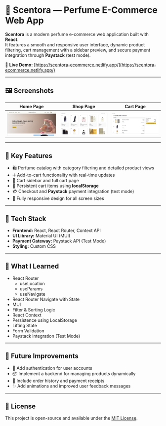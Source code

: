 # 🌸 Scentora — Perfume E-Commerce Web App

**Scentora** is a modern perfume e-commerce web application built with **React**.  
It features a smooth and responsive user interface, dynamic product filtering, cart management with a sidebar preview, and secure payment integration through **Paystack** (test mode).

🔗 **Live Demo:** [https://scentora-ecommerce.netlify.app/](https://scentora-ecommerce.netlify.app/)

---

## 🖼️ Screenshots

| Home Page | Shop Page | Cart Page |
|------------|------------|-----------|
| ![Home Page](./screenshots/homepage.png) | ![Shop Page](./screenshots/shoppage.png) | ![Cart Page](./screenshots/cartpage.png) |


---

## 💎 Key Features

- 🛍️ Perfume catalog with category filtering and detailed product views  
- ➕ Add-to-cart functionality with real-time updates  
- 🧺 Cart sidebar and full cart page  
- 💾 Persistent cart items using **localStorage**  
- 💳 Checkout and **Paystack** payment integration (test mode)  
- 📱 Fully responsive design for all screen sizes  

---

## 🚀 Tech Stack

- **Frontend:** React, React Router, Context API  
- **UI Library:** Material UI (MUI)  
- **Payment Gateway:** Paystack API (Test Mode)  
- **Styling:** Custom CSS  

---

## 🧠 What I Learned

- React Router  
  - useLocation  
  - useParams  
  - useNavigate  
- React Router Navigate with State  
- MUI  
- Filter & Sorting Logic  
- React Context  
- Persistence using LocalStorage  
- Lifting State  
- Form Validation  
- Paystack Integration (Test Mode)

---

## 🧩 Future Improvements

- 🔐 Add authentication for user accounts  
- 📦 Implement a backend for managing products dynamically  
- 🧾 Include order history and payment receipts  
- ✨ Add animations and improved user feedback messages  

---

## 📜 License

This project is open-source and available under the [MIT License](LICENSE).
